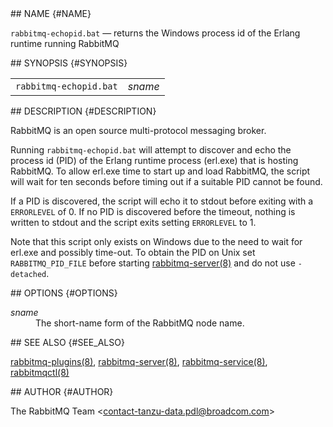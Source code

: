 <div class="manual-text">
  <section class="Sh">
## NAME {#NAME}
    <p class="Pp"><code class="Nm">rabbitmq-echopid.bat</code> — <span class="Nd">returns the Windows process id of the Erlang runtime running RabbitMQ</span></p>
  </section>
  <section class="Sh">
## SYNOPSIS {#SYNOPSIS}
    <table class="Nm">
      <tr>
        <td><code class="Nm">rabbitmq-echopid.bat</code></td>
        <td><var class="Ar">sname</var></td>
      </tr>
    </table>
  </section>
  <section class="Sh">
## DESCRIPTION {#DESCRIPTION}
    <p class="Pp">RabbitMQ is an open source multi-protocol messaging broker.</p>
    <p class="Pp">Running <code class="Nm">rabbitmq-echopid.bat</code> will attempt to discover and echo the process id (PID) of the Erlang runtime process (<span class="Pa">erl.exe</span>) that is hosting RabbitMQ. To allow <span class="Pa">erl.exe</span> time to start up and load RabbitMQ, the script will wait for ten seconds before timing out if a suitable PID cannot be found.</p>
    <p class="Pp">If a PID is discovered, the script will echo it to stdout before exiting with a <code class="Ev">ERRORLEVEL</code> of 0. If no PID is discovered before the timeout, nothing is written to stdout and the script exits setting <code class="Ev">ERRORLEVEL</code> to 1.</p>
    <p class="Pp">Note that this script only exists on Windows due to the need to wait for <span class="Pa">erl.exe</span> and possibly time-out. To obtain the PID on Unix set <code class="Ev">RABBITMQ_PID_FILE</code> before starting <a class="Xr" href="rabbitmq-server.8.html">rabbitmq-server(8)</a> and do not use <code class="Fl">-detached</code>.</p>
  </section>
  <section class="Sh">
## OPTIONS {#OPTIONS}
    <dl class="Bl-tag">
      <dt><var class="Ar">sname</var></dt>
      <dd>The short-name form of the RabbitMQ node name.</dd>
    </dl>
  </section>
  <section class="Sh">
## SEE ALSO {#SEE_ALSO}
    <p class="Pp"><a class="Xr" href="rabbitmq-plugins.8.html">rabbitmq-plugins(8)</a>, <a class="Xr" href="rabbitmq-server.8.html">rabbitmq-server(8)</a>, <a class="Xr" href="rabbitmq-service.8.html">rabbitmq-service(8)</a>, <a class="Xr" href="rabbitmqctl.8.html">rabbitmqctl(8)</a></p>
  </section>
  <section class="Sh">
## AUTHOR {#AUTHOR}
    <p class="Pp"><span class="An">The RabbitMQ Team</span> &lt;<a class="Mt" href="mailto:contact-tanzu-data.pdl@broadcom.com">contact-tanzu-data.pdl@broadcom.com</a>&gt;</p>
  </section>
</div>
